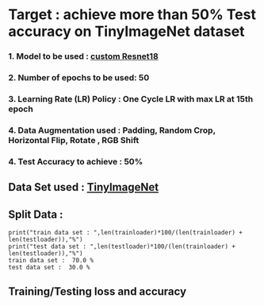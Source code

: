 # Target : achieve more than 50% Test accuracy on TinyImageNet dataset 

### 1. Model to be used : [custom Resnet18](https://github.com/sumitsarkar1/sumitEVA7/tree/main/models) ###
### 2. Number of epochs to be used: 50 ###
### 3. Learning Rate (LR) Policy : One Cycle LR with max LR at 15th epoch ###
### 4. Data Augmentation used : Padding, Random Crop, Horizontal Flip, Rotate , RGB Shift 
### 4. Test Accuracy to achieve : 50% ###

## Data Set used : [TinyImageNet](http://cs231n.stanford.edu/tiny-imagenet-200.zip)
## Split Data : 
```
print("train data set : ",len(trainloader)*100/(len(trainloader) + len(testloader)),"%")
print("test data set : ",len(testloader)*100/(len(trainloader) + len(testloader)),"%")
train data set :  70.0 %
test data set :  30.0 %
```

## Training/Testing loss and accuracy ##


